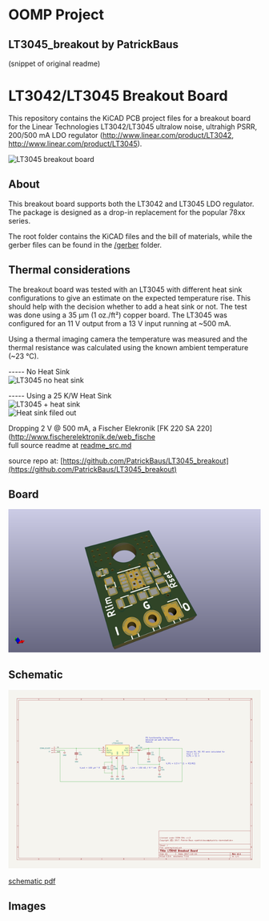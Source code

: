 # OOMP Project  
## LT3045_breakout  by PatrickBaus  
  
(snippet of original readme)  
  
LT3042/LT3045 Breakout Board  
===================  
  
This repository contains the KiCAD PCB project files for a breakout board for the Linear Technologies LT3042/LT3045  ultralow noise, ultrahigh PSRR, 200/500 mA LDO regulator (http://www.linear.com/product/LT3042, http://www.linear.com/product/LT3045).  
  
![LT3045 breakout board](/images/LT3045_breakout.png)  
  
About  
-----  
This breakout board supports both the LT3042 and LT3045 LDO regulator. The package is designed as a drop-in replacement for the popular 78xx series.  
  
The root folder contains the KiCAD files and the bill of materials, while the gerber files can be found in the [/gerber](gerber/) folder.  
  
Thermal considerations  
-----  
The breakout board was tested with an LT3045 with different heat sink configurations to give an estimate on the expected temperature rise. This should help with the decision whether to add a heat sink or not. The test was done using a 35 µm (1 oz./ft²) copper board. The LT3045 was configured for an 11 V output from a 13 V input running at ~500 mA.  
  
Using a thermal imaging camera the temperature was measured and the thermal resistance was calculated using the known ambient temperature (~23 °C).  
  
----- No Heat Sink  
![LT3045 no heat sink](/images/thermal_no_heatsink.bmp)  
  
----- Using a 25 K/W Heat Sink  
![LT3045 + heat sink](/images/thermal_heatsink.bmp)  
![Heat sink filed out](/images/heatsink_filed.jpg)  
  
Dropping 2 V @ 500 mA, a Fischer Elekronik [FK 220 SA 220](http://www.fischerelektronik.de/web_fische  
  full source readme at [readme_src.md](readme_src.md)  
  
source repo at: [https://github.com/PatrickBaus/LT3045_breakout](https://github.com/PatrickBaus/LT3045_breakout)  
## Board  
  
[![working_3d.png](working_3d_600.png)](working_3d.png)  
## Schematic  
  
[![working_schematic.png](working_schematic_600.png)](working_schematic.png)  
  
[schematic pdf](working_schematic.pdf)  
## Images  
